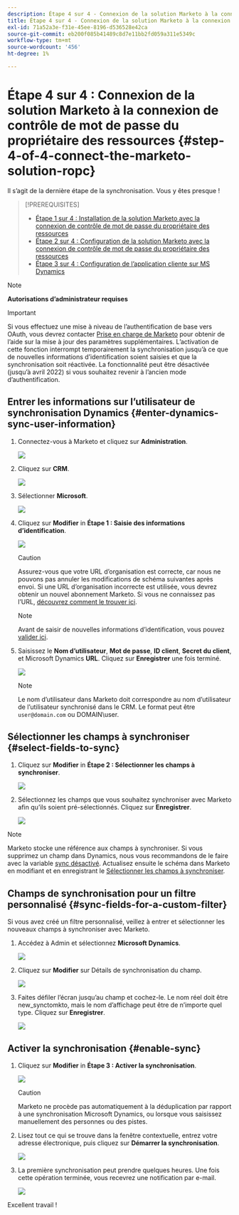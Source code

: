 ```yaml
---
description: Étape 4 sur 4 - Connexion de la solution Marketo à la connexion de contrôle de mot de passe du propriétaire de la ressource - Documents Marketo - Documentation du produit
title: Étape 4 sur 4 - Connexion de la solution Marketo à la connexion du contrôle de mot de passe du propriétaire de la ressource
exl-id: 71a52a3e-f31e-45ee-8196-d536528e42ca
source-git-commit: eb200f085b41489c8d7e11bb2fd059a311e5349c
workflow-type: tm+mt
source-wordcount: '456'
ht-degree: 1%

---
```


# Étape 4 sur 4 : Connexion de la solution Marketo à la connexion de contrôle de mot de passe du propriétaire des ressources {#step-4-of-4-connect-the-marketo-solution-ropc}

Il s’agit de la dernière étape de la synchronisation. Vous y êtes presque !

>[!PREREQUISITES]
>
>* [Étape 1 sur 4 : Installation de la solution Marketo avec la connexion de contrôle de mot de passe du propriétaire des ressources](/help/marketo/product-docs/crm-sync/microsoft-dynamics-sync/sync-setup/microsoft-dynamics-365-with-ropc-connection/step-1-of-4-install.md)
>* [Étape 2 sur 4 : Configuration de la solution Marketo avec la connexion de contrôle de mot de passe du propriétaire des ressources](/help/marketo/product-docs/crm-sync/microsoft-dynamics-sync/sync-setup/microsoft-dynamics-365-with-ropc-connection/step-2-of-4-set-up.md)
>* [Étape 3 sur 4 : Configuration de l’application cliente sur MS Dynamics](/help/marketo/product-docs/crm-sync/microsoft-dynamics-sync/sync-setup/microsoft-dynamics-365-with-ropc-connection/step-3-of-4-set-up.md)


>[!NOTE]
>
>**Autorisations d’administrateur requises**

>[!IMPORTANT]
>
>Si vous effectuez une mise à niveau de l’authentification de base vers OAuth, vous devrez contacter [Prise en charge de Marketo](https://nation.marketo.com/t5/support/ct-p/Support) pour obtenir de l’aide sur la mise à jour des paramètres supplémentaires. L’activation de cette fonction interrompt temporairement la synchronisation jusqu’à ce que de nouvelles informations d’identification soient saisies et que la synchronisation soit réactivée. La fonctionnalité peut être désactivée (jusqu’à avril 2022) si vous souhaitez revenir à l’ancien mode d’authentification.

## Entrer les informations sur l’utilisateur de synchronisation Dynamics {#enter-dynamics-sync-user-information}

1. Connectez-vous à Marketo et cliquez sur **Administration**.

   ![](assets/login-admin.png)

1. Cliquez sur **CRM**.

   ![](assets/image2015-3-16-9-3a47-3a34.png)

1. Sélectionner **Microsoft**.

   ![](assets/image2015-3-16-9-3a50-3a6.png)

1. Cliquez sur **Modifier** in **Étape 1 : Saisie des informations d’identification**.

   ![](assets/image2015-3-16-9-3a48-3a43.png)

   >[!CAUTION]
   >
   >Assurez-vous que votre URL d’organisation est correcte, car nous ne pouvons pas annuler les modifications de schéma suivantes après envoi. Si une URL d’organisation incorrecte est utilisée, vous devrez obtenir un nouvel abonnement Marketo. Si vous ne connaissez pas l’URL, [découvrez comment le trouver ici](/help/marketo/product-docs/crm-sync/microsoft-dynamics-sync/sync-setup/view-the-organization-service-url.md).

   >[!NOTE]
   >
   >Avant de saisir de nouvelles informations d’identification, vous pouvez [valider ici](/help/marketo/product-docs/crm-sync/microsoft-dynamics-sync/sync-setup/validate-microsoft-dynamics-sync.md).

1. Saisissez le **Nom d’utilisateur**, **Mot de passe**, **ID client**, **Secret du client**, et Microsoft Dynamics **URL**. Cliquez sur **Enregistrer** une fois terminé.

   ![](assets/step-4-of-4-connect-ropc-5.png)

   >[!NOTE]
   >
   >Le nom d’utilisateur dans Marketo doit correspondre au nom d’utilisateur de l’utilisateur synchronisé dans le CRM. Le format peut être `user@domain.com` ou DOMAIN\user.

## Sélectionner les champs à synchroniser {#select-fields-to-sync}

1. Cliquez sur **Modifier** in **Étape 2 : Sélectionner les champs à synchroniser**.

   ![](assets/image2015-3-16-9-3a51-3a28.png)

1. Sélectionnez les champs que vous souhaitez synchroniser avec Marketo afin qu’ils soient pré-sélectionnés. Cliquez sur **Enregistrer**.

   ![](assets/image2016-8-25-15-3a6-3a11.png)

>[!NOTE]
>
>Marketo stocke une référence aux champs à synchroniser. Si vous supprimez un champ dans Dynamics, nous vous recommandons de le faire avec la variable [sync désactivé](/help/marketo/product-docs/crm-sync/salesforce-sync/enable-disable-the-salesforce-sync.md). Actualisez ensuite le schéma dans Marketo en modifiant et en enregistrant le [Sélectionner les champs à synchroniser](/help/marketo/product-docs/crm-sync/microsoft-dynamics-sync/microsoft-dynamics-sync-details/microsoft-dynamics-sync-field-sync/editing-fields-to-sync-before-deleting-them-in-dynamics.md).

## Champs de synchronisation pour un filtre personnalisé {#sync-fields-for-a-custom-filter}

Si vous avez créé un filtre personnalisé, veillez à entrer et sélectionner les nouveaux champs à synchroniser avec Marketo.

1. Accédez à Admin et sélectionnez **Microsoft Dynamics**.

   ![](assets/image2015-10-9-9-3a50-3a9.png)

1. Cliquez sur **Modifier** sur Détails de synchronisation du champ.

   ![](assets/image2015-10-9-9-3a52-3a23.png)

1. Faites défiler l’écran jusqu’au champ et cochez-le. Le nom réel doit être new_synctomkto, mais le nom d’affichage peut être de n’importe quel type. Cliquez sur **Enregistrer**.

   ![](assets/image2016-8-25-15-3a7-3a35.png)

## Activer la synchronisation {#enable-sync}

1. Cliquez sur **Modifier** in **Étape 3 : Activer la synchronisation**.

   ![](assets/image2015-3-16-9-3a52-3a2.png)

   >[!CAUTION]
   >
   >Marketo ne procède pas automatiquement à la déduplication par rapport à une synchronisation Microsoft Dynamics, ou lorsque vous saisissez manuellement des personnes ou des pistes.

1. Lisez tout ce qui se trouve dans la fenêtre contextuelle, entrez votre adresse électronique, puis cliquez sur **Démarrer la synchronisation**.

   ![](assets/image2015-3-16-9-3a55-3a10.png)

1. La première synchronisation peut prendre quelques heures. Une fois cette opération terminée, vous recevrez une notification par e-mail.

   ![](assets/image2015-3-16-9-3a59-3a51.png)

Excellent travail !
